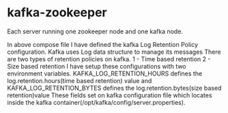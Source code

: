 # kafka-zookeeper

 Each server running one zookeeper node and one kafka node.
 
 In above compose file I have defined the kafka Log Retention Policy configuration. 
 Kafka uses Log data structure to manage its messages
 There are two types of retention policies on kafka.
 1 - Time based retention
 2 - Size based retention
 I have setup these configurations with two environment variables. 
 KAFKA_LOG_RETENTION_HOURS defines the log.retention.hours(time based retention) value and KAFKA_LOG_RETENTION_BYTES defines the log.retention.bytes(size based retention)value
 These fields set on kafka configuration file which locates inside the kafka container(/opt/kafka/config/server.properties).
